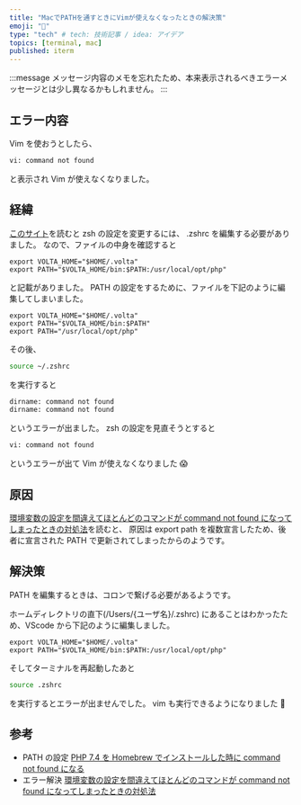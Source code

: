 ```yaml
---
title: "MacでPATHを通すときにVimが使えなくなったときの解決策"
emoji: "🔧"
type: "tech" # tech: 技術記事 / idea: アイデア
topics: [terminal, mac]
published: iterm
---
```


:::message
メッセージ内容のメモを忘れたため、本来表示されるべきエラーメッセージとは少し異なるかもしれません。
:::

## エラー内容

Vim を使おうとしたら、

```bash
vi: command not found
```

と表示され Vim が使えなくなりました。

## 経緯

[このサイト](https://web-guided.com/1874/)を読むと zsh の設定を変更するには、
.zshrc を編集する必要がありました。
なので、ファイルの中身を確認すると

```txt:.zshrc
export VOLTA_HOME="$HOME/.volta"
export PATH="$VOLTA_HOME/bin:$PATH:/usr/local/opt/php"
```

と記載がありました。
PATH の設定をするために、ファイルを下記のように編集してしまいました。

```txt:.zshrc
export VOLTA_HOME="$HOME/.volta"
export PATH="$VOLTA_HOME/bin:$PATH"
export PATH="/usr/local/opt/php"
```

その後、

```bash
source ~/.zshrc
```

を実行すると

```bash
dirname: command not found
dirname: command not found
```

というエラーが出ました。
zsh の設定を見直そうとすると

```bash
vi: command not found
```

というエラーが出て Vim が使えなくなりました 😱

## 原因

[環境変数の設定を間違えてほとんどのコマンドが command not found になってしまったときの対処法](https://qiita.com/noraworld/items/4556f91bc31f641d187d)を読むと、
原因は export path を複数宣言したため、後者に宣言された PATH で更新されてしまったからのようです。

## 解決策

PATH を編集するときは、コロンで繋げる必要があるようです。

ホームディレクトリの直下(/Users/{ユーザ名}/.zshrc) にあることはわかったため、VScode から下記のように編集しました。

```txt:.zshrc
export VOLTA_HOME="$HOME/.volta"
export PATH="$VOLTA_HOME/bin:$PATH:/usr/local/opt/php"
```

そしてターミナルを再起動したあと

```bash
source .zshrc
```

を実行するとエラーが出ませんでした。
vim も実行できるようになりました 🎉

## 参考

- PATH の設定
  [PHP 7.4 を Homebrew でインストールした時に command not found になる](https://web-guided.com/1874/)
- エラー解決
  [環境変数の設定を間違えてほとんどのコマンドが command not found になってしまったときの対処法](https://qiita.com/noraworld/items/4556f91bc31f641d187d)
